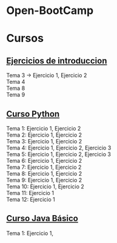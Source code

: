 # Open-BootCamp
<h1>Cursos</h1>
<h2><a href="https://github.com/AlejandroAST/Open-BootCamp/tree/main/Introduccion%20a%20la%20programacion">Ejercicios de introduccion</a></h2>
Tema 3 -> Ejercicio 1, Ejercicio 2 <br>
Tema 4 <br>
Tema 8 <br>
Tema 9 <br>

<h2><a href="https://github.com/AlejandroAST/Open-BootCamp/tree/main/Curso%20Python">Curso Python</a></h2>
Tema 1:	 Ejercicio 1, Ejercicio 2<br>
Tema 2:	 Ejercicio 1, Ejercicio 2<br>
Tema 3:	 Ejercicio 1, Ejercicio 2<br>
Tema 4:	 Ejercicio 1, Ejercicio 2, Ejercicio 3<br>
Tema 5:	 Ejercicio 1, Ejercicio 2, Ejercicio 3<br>
Tema 6:	 Ejercicio 1, Ejercicio 2<br>
Tema 7:	 Ejercicio 1, Ejercicio 2<br>
Tema 8:	 Ejercicio 1, Ejercicio 2<br>
Tema 9:	 Ejercicio 1, Ejercicio 2<br>
Tema 10: Ejercicio 1, Ejercicio 2<br>
Tema 11: Ejercicio 1<br>
Tema 12: Ejercicio 1<br>

<h2><a href="https://github.com/AlejandroAST/Open-BootCamp/tree/main/Java%20Basico">Curso Java Básico</a></h2>
Tema 1:	 Ejercicio 1, <br>

